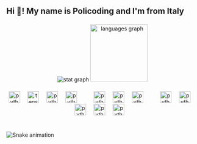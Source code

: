 <h2 align="left"> Hi 👋! My name is Policoding and I'm from Italy</h2>

###

<div align="center">
  <img src="https://github-readme-stats.vercel.app/api?username=lor1290&show_icons=true&theme=gruvbox" alt="stat graph"/>
  <img src="https://github-readme-stats.vercel.app/api/top-langs?username=lor1290&locale=en&hide_title=false&show_icons=true&theme=gruvbox" height="150" alt="languages graph"  />
</div>

###

<div align="center">
  <img src="https://cdn.jsdelivr.net/gh/devicons/devicon/icons/python/python-original.svg" height="30" alt="python logo"  />
  <img width="12" />
  <img src="https://cdn.jsdelivr.net/gh/devicons/devicon@latest/icons/tensorflow/tensorflow-original.svg" height="30" alt="tensorflow logo"/>
  <img width="12" />
  <img src="https://cdn.jsdelivr.net/gh/devicons/devicon@latest/icons/pytorch/pytorch-original.svg" height="30" alt="python logo"  />
  <img width="12" />
  <img src="https://cdn.jsdelivr.net/gh/devicons/devicon@latest/icons/opencv/opencv-original.svg" height="30" alt="python logo"  />
  <img width="36" />
  <img src="https://cdn.jsdelivr.net/gh/devicons/devicon@latest/icons/csharp/csharp-original.svg" height="30" alt="python logo"  />
  <img width="12" />
  <img src="https://cdn.jsdelivr.net/gh/devicons/devicon@latest/icons/cplusplus/cplusplus-original.svg" height="30" alt="python logo"  />
  <img width="12" />
  <img src="https://cdn.jsdelivr.net/gh/devicons/devicon@latest/icons/java/java-original.svg" height="30" alt="python logo"  />
  <img width="36" />
  <img src="https://cdn.jsdelivr.net/gh/devicons/devicon@latest/icons/javascript/javascript-original.svg" height="30" alt="python logo"  />
  <img width="12" />
  <img src="https://cdn.jsdelivr.net/gh/devicons/devicon@latest/icons/typescript/typescript-original.svg" height="30" alt="python logo"  />
  <img width="12" />
  <img src="https://cdn.jsdelivr.net/gh/devicons/devicon@latest/icons/angularjs/angularjs-original.svg" height="30" alt="python logo"  />
  <img width="12" />
  <img src="https://cdn.jsdelivr.net/gh/devicons/devicon@latest/icons/vuejs/vuejs-original.svg" height="30" alt="python logo"  />
  <img width="12" />
  <img src="https://cdn.jsdelivr.net/gh/devicons/devicon@latest/icons/mariadb/mariadb-original.svg" height="30" alt="python logo"  />
  <img width="12" />
</div>

###
<br clear="both">

<img src="https://raw.githubusercontent.com/maurodesouza/maurodesouza/output/snake.svg" alt="Snake animation" />

###
